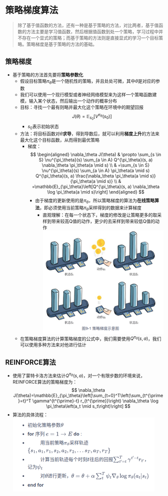 # 策略梯度算法
> 除了基于值函数的方法，还有一种是基于策略的方法，对比两者，基于值函数的方法主要是学习值函数，然后根据值函数到处一个策略，学习过程中并不存在一个显式的策略；而基于策略的方法则是直接显式的学习一个目标策略。策略梯度是基于策略的方法的基础。

## 策略梯度
- 基于策略的方法首先要将**策略参数化**
	- 假设目标策略$\pi_\theta$是一个随机性的策略，并且处处可微，其中$\theta$是对应的参数
	- 我们可以使用一个现行模型或者神经网络模型来为这样一个策略函数建模，输入某个状态，然后输出一个动作的概率分布
	- 目标：寻找一个最有则略并最大化这个策略在环境中的期望回报$$J(\theta)=\mathbb{E}_{s_0}\left[V^{\pi_\theta}\left(s_0\right)\right]$$
		- $s_0$表示初始状态
	- 方法：将目标函数对$\theta$**求导**，得到导数后，就可以利用**梯度上升**的方法来最大化这个目标函数，从而得到最优策略
		- 梯度：$$
\begin{aligned}
\nabla_\theta J(\theta) & \propto \sum_{s \in S} \nu^{\pi_\theta}(s) \sum_{a \in A} Q^{\pi_\theta}(s, a) \nabla_\theta \pi_\theta(a \mid s) \\
& =\sum_{s \in S} \nu^{\pi_\theta}(s) \sum_{a \in A} \pi_\theta(a \mid s) Q^{\pi_\theta}(s, a) \frac{\nabla_\theta \pi_\theta(a \mid s)}{\pi_\theta(a \mid s)} \\
& =\mathbb{E}_{\pi_\theta}\left[Q^{\pi_\theta}(s, a) \nabla_\theta \log \pi_\theta(a \mid s)\right]
\end{aligned}
$$
			- 由于梯度的更新使用的是$\pi_\theta$，所以策略梯度的算法为**在线策略算法**，即必须使用当前策略$\pi_\theta$采样得到的数据来计算梯度
				- 直观理解：在每一个状态下，梯度的修改是让策略更多的取采样到带来较高Q值的动作，更少的去采样到带来较低Q值的动作![](https://raw.githubusercontent.com/alwaysmissin/picgo/main/20230103154956.png)
	- 在策略梯度算法的计算策略梯度的公式中，我们需要使用$Q^{\pi_\theta}(s,a)$，我们可以使用多种方法来对他进行估计
## REINFORCE算法
- 使用了蒙特卡洛方法来估计$Q^{\pi_\theta}(s,a)$，对一个有限步数的环境来说，REINFORCE算法的策略梯度为：$$
\nabla_\theta J(\theta)=\mathbb{E}_{\pi_\theta}\left[\sum_{t=0}^T\left(\sum_{t^{\prime}=t}^T \gamma^{t^{\prime}-t} r_{t^{\prime}}\right) \nabla_\theta \log \pi_\theta\left(a_t \mid s_t\right)\right]
$$
- 算法的具体流程：![](https://raw.githubusercontent.com/alwaysmissin/picgo/main/20230103155332.png)
